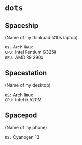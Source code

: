 # `dots`

## Spaceship  
(Name of my thinkpad t410s laptop)  

`OS:` Arch linux  
`CPU:` Intel Pentium G3258  
`GPU:` AMD R9 290x  

## Spacestation  
(Name of my desktop)  

`OS:` Arch linux  
`CPU:` Intel i5 520M  

## Spacepod  
(Name of my phone)  

`OS:` Cyanogen 13  
